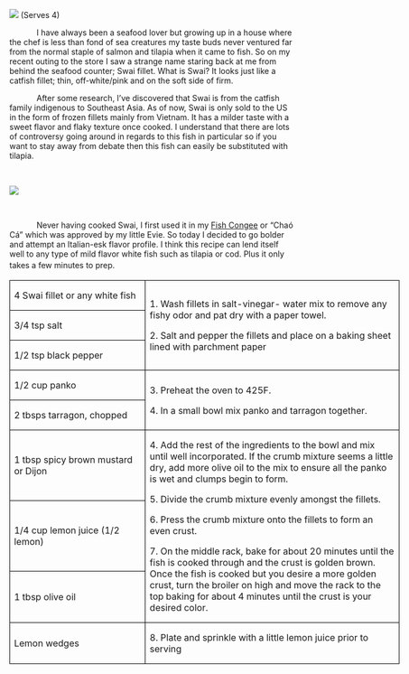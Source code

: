![](images/2015/Jun/20150516-DSC_3591.jpg)
(Serves 4)

<p style='text-indent:.5in'>I
have always been a seafood lover but growing up in a house where the chef is
less than fond of sea creatures my taste buds never ventured far from the
normal staple of salmon and tilapia when it came to fish. So on my recent
outing to the store I saw a strange name staring back at me from behind the
seafood counter; Swai fillet. What is Swai? It looks just like a catfish fillet;
thin, off-white/pink and on the soft side of firm.</p>

<p style='text-indent:.5in'>After
some research, I’ve discovered that Swai is from the catfish family indigenous
to Southeast Asia. As of now, Swai is only sold to the US in the form of frozen
fillets mainly from Vietnam. It has a milder taste with a sweet flavor and
flaky texture once cooked. I understand that there are lots of controversy
going around in regards to this fish in particular so if you want to stay away
from debate then this fish can easily be substituted with tilapia. </p>

<p style='text-indent:.5in'>&nbsp;</p>

![](images/2015/Jun/20150516-DSC_3570.jpg)

<p style='text-indent:.5in'>&nbsp;</p>

<p style='text-indent:.5in'>Never
having cooked Swai, I first used it in my <u>Fish Congee</u> or “Chaó Cá” which
was approved by my little Evie. So today I decided to go bolder and attempt an
Italian-esk flavor profile. I think this recipe can lend itself well to any
type of mild flavor white fish such as tilapia or cod. Plus it only takes a few
minutes to prep.<span style='font-size:14.0pt;font-family:Arial'>&nbsp;&nbsp;&nbsp;&nbsp;&nbsp;&nbsp;&nbsp;&nbsp;&nbsp;&nbsp;&nbsp;&nbsp;&nbsp;&nbsp;&nbsp;&nbsp;&nbsp;&nbsp;&nbsp;&nbsp;&nbsp;&nbsp;&nbsp;&nbsp;&nbsp;&nbsp;&nbsp;&nbsp;&nbsp;&nbsp;
</p>

<table border=1 cellspacing=0 cellpadding=0 width=518
 style='width:518.15pt;border-collapse:collapse;border:none'>
 <tr style='height:20.45pt'>
  <td width=176 style='width:2.45in;border:solid windowtext 1.0pt;padding:0in 5.4pt 0in 5.4pt;
  height:20.45pt'>
  <p>4 Swai fillet or any white
  fish</p>
  </td>
  <td width=342 rowspan=3 style='width:341.75pt;border:solid windowtext 1.0pt;
  border-left:none;padding:0in 5.4pt 0in 5.4pt;height:20.45pt'>
  <p>1. Wash fillets in salt-vinegar-
  water mix to remove any fishy odor and pat dry with a paper towel.</p>
  <p>2. Salt and pepper the
  fillets and place on a baking sheet lined with parchment paper</p>
  </td>
 </tr>
 <tr style='height:20.45pt'>
  <td width=176 style='width:2.45in;border:solid windowtext 1.0pt;border-top:
  none;padding:0in 5.4pt 0in 5.4pt;height:20.45pt'>
  <p>3/4 tsp salt</p>
  </td>
 </tr>
 <tr style='height:20.45pt'>
  <td width=176 style='width:2.45in;border:solid windowtext 1.0pt;border-top:
  none;padding:0in 5.4pt 0in 5.4pt;height:20.45pt'>
  <p>1/2 tsp black pepper</p>
  </td>
 </tr>
 <tr style='height:20.45pt'>
  <td width=176 style='width:2.45in;border:solid windowtext 1.0pt;border-top:
  none;padding:0in 5.4pt 0in 5.4pt;height:20.45pt'>
  <p>1/2 cup panko</p>
  </td>
  <td width=342 rowspan=2 style='width:341.75pt;border-top:none;border-left:
  none;border-bottom:solid windowtext 1.0pt;border-right:solid windowtext 1.0pt;
  padding:0in 5.4pt 0in 5.4pt;height:20.45pt'>
  <p>3. Preheat the oven to
  425F.</p>
  <p>4. In a small bowl mix
  panko and tarragon together.</p>
  </td>
 </tr>
 <tr style='height:20.45pt'>
  <td width=176 style='width:2.45in;border:solid windowtext 1.0pt;border-top:
  none;padding:0in 5.4pt 0in 5.4pt;height:20.45pt'>
  <p>2 tbsps tarragon, chopped</p>
  </td>
 </tr>
 <tr style='height:20.45pt'>
  <td width=176 style='width:2.45in;border:solid windowtext 1.0pt;border-top:
  none;padding:0in 5.4pt 0in 5.4pt;height:20.45pt'>
  <p>1 tbsp spicy brown mustard
  or Dijon</p>
  </td>
  <td width=342 rowspan=3 style='width:341.75pt;border-top:none;border-left:
  none;border-bottom:solid windowtext 1.0pt;border-right:solid windowtext 1.0pt;
  padding:0in 5.4pt 0in 5.4pt;height:20.45pt'>
  <p>4. Add the rest of the
  ingredients to the bowl and mix until well incorporated. If the crumb mixture
  seems a little dry, add more olive oil to the mix to ensure all the panko is
  wet and clumps begin to form.</p>
  <p>5. Divide the crumb
  mixture evenly amongst the fillets.</p>
  <p>6. Press the crumb mixture
  onto the fillets to form an even crust.</p>
  <p>7. On the middle rack,
  bake for about 20 minutes until the fish is cooked through and the crust is
  golden brown. Once the fish is cooked but you desire a more golden crust,
  turn the broiler on high and move the rack to the top baking for about 4 minutes
  until the crust is your desired color.</p>
  </td>
 </tr>
 <tr style='height:20.45pt'>
  <td width=176 style='width:2.45in;border:solid windowtext 1.0pt;border-top:
  none;padding:0in 5.4pt 0in 5.4pt;height:20.45pt'>
  <p>1/4 cup lemon juice (1/2
  lemon)</p>
  </td>
 </tr>
 <tr style='height:20.45pt'>
  <td width=176 style='width:2.45in;border:solid windowtext 1.0pt;border-top:
  none;padding:0in 5.4pt 0in 5.4pt;height:20.45pt'>
  <p>1 tbsp olive oil</p>
  </td>
 </tr>
 <tr style='height:20.45pt'>
  <td width=176 style='width:2.45in;border:solid windowtext 1.0pt;border-top:
  none;padding:0in 5.4pt 0in 5.4pt;height:20.45pt'>
  <p>Lemon wedges</p>
  </td>
  <td width=342 style='width:341.75pt;border-top:none;border-left:none;
  border-bottom:solid windowtext 1.0pt;border-right:solid windowtext 1.0pt;
  padding:0in 5.4pt 0in 5.4pt;height:20.45pt'>
  <p>8. Plate and sprinkle with
  a little lemon juice prior to serving</p>
  </td>
 </tr>
</table>